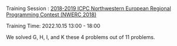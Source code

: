 Training Session : [2018-2019 ICPC Northwestern European Regional Programming Contest (NWERC 2018)](https://codeforces.com/gym/102483)

Training Time: 2022.10.15 13:00 - 18:00

We solved G, H, I, and K these 4 problems out of 11 problems. 

